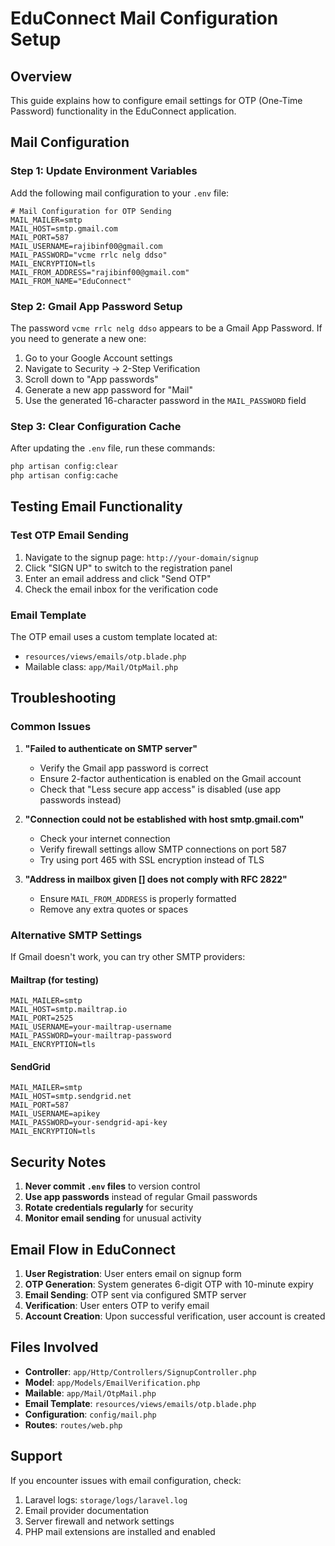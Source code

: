 # EduConnect Mail Configuration Setup

## Overview
This guide explains how to configure email settings for OTP (One-Time Password) functionality in the EduConnect application.

## Mail Configuration

### Step 1: Update Environment Variables
Add the following mail configuration to your `.env` file:

```env
# Mail Configuration for OTP Sending
MAIL_MAILER=smtp
MAIL_HOST=smtp.gmail.com
MAIL_PORT=587
MAIL_USERNAME=rajibinf00@gmail.com
MAIL_PASSWORD="vcme rrlc nelg ddso"
MAIL_ENCRYPTION=tls
MAIL_FROM_ADDRESS="rajibinf00@gmail.com"
MAIL_FROM_NAME="EduConnect"
```

### Step 2: Gmail App Password Setup
The password `vcme rrlc nelg ddso` appears to be a Gmail App Password. If you need to generate a new one:

1. Go to your Google Account settings
2. Navigate to Security → 2-Step Verification
3. Scroll down to "App passwords"
4. Generate a new app password for "Mail"
5. Use the generated 16-character password in the `MAIL_PASSWORD` field

### Step 3: Clear Configuration Cache
After updating the `.env` file, run these commands:

```bash
php artisan config:clear
php artisan config:cache
```

## Testing Email Functionality

### Test OTP Email Sending
1. Navigate to the signup page: `http://your-domain/signup`
2. Click "SIGN UP" to switch to the registration panel
3. Enter an email address and click "Send OTP"
4. Check the email inbox for the verification code

### Email Template
The OTP email uses a custom template located at:
- `resources/views/emails/otp.blade.php`
- Mailable class: `app/Mail/OtpMail.php`

## Troubleshooting

### Common Issues

1. **"Failed to authenticate on SMTP server"**
   - Verify the Gmail app password is correct
   - Ensure 2-factor authentication is enabled on the Gmail account
   - Check that "Less secure app access" is disabled (use app passwords instead)

2. **"Connection could not be established with host smtp.gmail.com"**
   - Check your internet connection
   - Verify firewall settings allow SMTP connections on port 587
   - Try using port 465 with SSL encryption instead of TLS

3. **"Address in mailbox given [] does not comply with RFC 2822"**
   - Ensure `MAIL_FROM_ADDRESS` is properly formatted
   - Remove any extra quotes or spaces

### Alternative SMTP Settings
If Gmail doesn't work, you can try other SMTP providers:

#### Mailtrap (for testing)
```env
MAIL_MAILER=smtp
MAIL_HOST=smtp.mailtrap.io
MAIL_PORT=2525
MAIL_USERNAME=your-mailtrap-username
MAIL_PASSWORD=your-mailtrap-password
MAIL_ENCRYPTION=tls
```

#### SendGrid
```env
MAIL_MAILER=smtp
MAIL_HOST=smtp.sendgrid.net
MAIL_PORT=587
MAIL_USERNAME=apikey
MAIL_PASSWORD=your-sendgrid-api-key
MAIL_ENCRYPTION=tls
```

## Security Notes

1. **Never commit `.env` files** to version control
2. **Use app passwords** instead of regular Gmail passwords
3. **Rotate credentials regularly** for security
4. **Monitor email sending** for unusual activity

## Email Flow in EduConnect

1. **User Registration**: User enters email on signup form
2. **OTP Generation**: System generates 6-digit OTP with 10-minute expiry
3. **Email Sending**: OTP sent via configured SMTP server
4. **Verification**: User enters OTP to verify email
5. **Account Creation**: Upon successful verification, user account is created

## Files Involved

- **Controller**: `app/Http/Controllers/SignupController.php`
- **Model**: `app/Models/EmailVerification.php`
- **Mailable**: `app/Mail/OtpMail.php`
- **Email Template**: `resources/views/emails/otp.blade.php`
- **Configuration**: `config/mail.php`
- **Routes**: `routes/web.php`

## Support

If you encounter issues with email configuration, check:
1. Laravel logs: `storage/logs/laravel.log`
2. Email provider documentation
3. Server firewall and network settings
4. PHP mail extensions are installed and enabled
